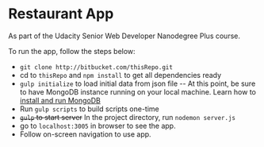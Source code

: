 # Restaurant App

As part of the Udacity Senior Web Developer Nanodegree Plus course.

To run the app, follow the steps below:

- `git clone http://bitbucket.com/thisRepo.git`
- cd to `thisRepo` and `npm install` to get all dependencies ready
- `gulp initialize` to load initial data from json file
  -- At this point, be sure to have MongoDB instance running on your local machine. Learn how to [install and run MongoDB](https://mongodb.com)
- Run `gulp scripts` to build scripts one-time
- <strike>`gulp` to start server</strike> In the project directory, run `nodemon server.js`
- go to `localhost:3005` in browser to see the app.
- Follow on-screen navigation to use app.
